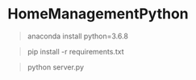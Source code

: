 # HomeManagementPython

> anaconda install python=3.6.8

> pip install -r requirements.txt

> python server.py
